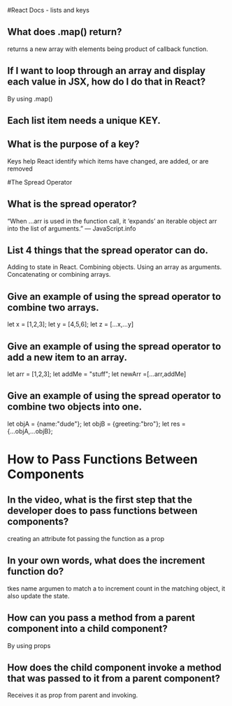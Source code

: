 #React Docs - lists and keys

## What does .map() return?
returns a new array with elements being product  of callback function.

## If I want to loop through an array and display each value in JSX, how do I do that in React?
By using .map() 

## Each list item needs a unique KEY.

## What is the purpose of a key?
Keys help React identify which items have changed, are added, or are removed

#The Spread Operator

## What is the spread operator?

“When ...arr is used in the function call, it ‘expands’ an iterable object arr into the list of arguments.” — JavaScript.info

## List 4 things that the spread operator can do.
Adding to state in React.
Combining objects.
Using an array as arguments.
Concatenating or combining arrays.

## Give an example of using the spread operator to combine two arrays.
let x = [1,2,3];
let y = [4,5,6];
let z  = [...x,...y]

## Give an example of using the spread operator to add a new item to an array.

let arr = [1,2,3];
let addMe = "stuff";
let newArr =[...arr,addMe]

## Give an example of using the spread operator to combine two objects into one.

let objA = {name:"dude"};
let objB = {greeting:"bro"};
let res = {...objA,...objB};


# How to Pass Functions Between Components

## In the video, what is the first step that the developer does to pass functions between components?
creating an attribute fot passing the function as a prop

## In your own words, what does the increment function do?
tkes name argumen to match a to increment count in the matching object, it also update the state. 

## How can you pass a method from a parent component into a child component?
By using props

## How does the child component invoke a method that was passed to it from a parent component?
Receives it as prop from parent and invoking.